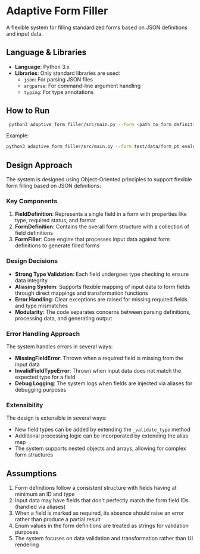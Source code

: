 # Adaptive Form Filler

A flexible system for filling standardized forms based on JSON definitions and input data.

## Language & Libraries

- **Language**: Python 3.x
- **Libraries**: Only standard libraries are used:
  - `json`: For parsing JSON files
  - `argparse`: For command-line argument handling
  - `typing`: For type annotations

## How to Run

```bash
 python3 adaptive_form_filler/src/main.py --form <path_to_form_definition.json> --input <path_to_input_data.json>
```

Example:
```bash
python3 adaptive_form_filler/src/main.py --form test/data/form_pt_evaluation.json --input test/data/sample_input_data.json


```

## Design Approach

The system is designed using Object-Oriented principles to support flexible form filling based on JSON definitions:

### Key Components

1. **FieldDefinition**: Represents a single field in a form with properties like type, required status, and format
2. **FormDefinition**: Contains the overall form structure with a collection of field definitions
3. **FormFiller**: Core engine that processes input data against form definitions to generate filled forms

### Design Decisions

- **Strong Type Validation**: Each field undergoes type checking to ensure data integrity
- **Aliasing System**: Supports flexible mapping of input data to form fields through direct mappings and transformation functions
- **Error Handling**: Clear exceptions are raised for missing required fields and type mismatches
- **Modularity**: The code separates concerns between parsing definitions, processing data, and generating output

### Error Handling Approach

The system handles errors in several ways:
- **MissingFieldError**: Thrown when a required field is missing from the input data
- **InvalidFieldTypeError**: Thrown when input data does not match the expected type for a field
- **Debug Logging**: The system logs when fields are injected via aliases for debugging purposes

### Extensibility

The design is extensible in several ways:
- New field types can be added by extending the `_validate_type` method
- Additional processing logic can be incorporated by extending the alias map
- The system supports nested objects and arrays, allowing for complex form structures

## Assumptions

1. Form definitions follow a consistent structure with fields having at minimum an ID and type
2. Input data may have fields that don't perfectly match the form field IDs (handled via aliases)
3. When a field is marked as required, its absence should raise an error rather than produce a partial result
4. Enum values in the form definitions are treated as strings for validation purposes
5. The system focuses on data validation and transformation rather than UI rendering